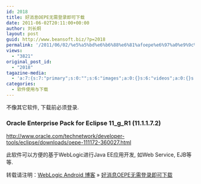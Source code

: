 ```yaml
---
id: 2018
title: 好消息OEPE无需登录即可下载
date: 2011-06-02T20:11:00+00:00
author: 刘长炯
layout: post
guid: http://www.beansoft.biz/?p=2018
permalink: '/2011/06/02/%e5%a5%bd%e6%b6%88%e6%81%afoepe%e6%97%a0%e9%9c%80%e7%99%bb%e5%bd%95%e5%8d%b3%e5%8f%af%e4%b8%8b%e8%bd%bd/'
views:
  - "3821"
original_post_id:
  - "2018"
tagazine-media:
  - 'a:7:{s:7:"primary";s:0:"";s:6:"images";a:0:{}s:6:"videos";a:0:{}s:11:"image_count";s:1:"0";s:6:"author";s:8:"27534716";s:7:"blog_id";s:8:"27979815";s:9:"mod_stamp";s:19:"2011-06-02 12:11:00";}'
categories:
  - 软件使用与下载
---
```

不像其它软件, 下载前必须登录. 

### Oracle Enterprise Pack for Eclipse 11_g_R1 (11.1.1.7.2)

<http://www.oracle.com/technetwork/developer-tools/eclipse/downloads/oepe-111172-360027.html>

此软件可以方便的基于WebLogic进行Java EE应用开发, 如Web Service, EJB等等.

转载请注明：[WebLogic Android 博客](http://www.beansoft.biz) &raquo; [好消息OEPE无需登录即可下载](http://www.beansoft.biz/2011/06/02/%e5%a5%bd%e6%b6%88%e6%81%afoepe%e6%97%a0%e9%9c%80%e7%99%bb%e5%bd%95%e5%8d%b3%e5%8f%af%e4%b8%8b%e8%bd%bd/)